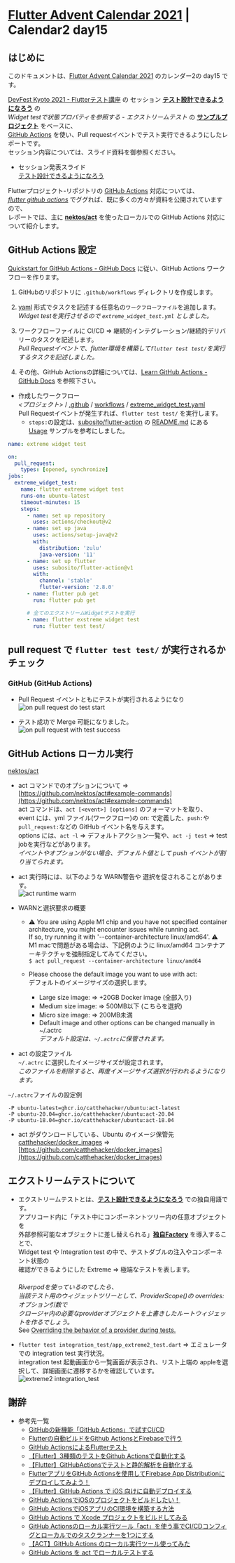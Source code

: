 # [Flutter Advent Calendar 2021](https://qiita.com/advent-calendar/2021/flutter) | Calendar2 day15

## はじめに
このドキュメントは、[Flutter Advent Calendar 2021](https://qiita.com/advent-calendar/2021/flutter) のカレンダー2の day15
です。

[DevFest Kyoto 2021 - Flutterテスト講座](https://gdgkyoto.connpass.com/event/226491/) の
セッション [**テスト設計できるようになろう**](https://drive.google.com/file/d/1OznsKYxa_VSkrAwuH2cqpf1ZHxBNsLEg/view?usp=sharing) の  
*Widget testで状態プロパティを参照する - エクストリームテスト* の [**サンプルプロジェクト**](https://github.com/cch-robo/flutter_extreme_test_sample) をベースに、  
[GitHub Actions](https://docs.github.com/en/actions) を使い、Pull requestイベントでテスト実行できるようにしたレポートです。  
セッション内容については、スライド資料を御参照ください。

* セッション発表スライド  
  [テスト設計できるようになろう](https://drive.google.com/file/d/1OznsKYxa_VSkrAwuH2cqpf1ZHxBNsLEg/view?usp=sharing)

Flutterプロジェクト-リポジトリの [GitHub Actions](https://docs.github.com/en/actions) 対応については、  
[*flutter github actions*](https://www.google.com/search?q=flutter+github+actions&oq=flutter+github+actions&ie=UTF-8) でググれば、既に多くの方々が資料を公開されていますので、  
レポートでは、主に [**nektos/act**](https://github.com/nektos/act) を使ったローカルでの GitHub Actions 対応について紹介します。

## GitHub Actions 設定

[Quickstart for GitHub Actions - GitHub Docs](https://docs.github.com/en/actions/quickstart) に従い、GitHub Actions ワークフローを作ります。

1. GitHubのリポジトリに `.github/workflows` ディレクトリを作成します。

2. [yaml](https://ja.wikipedia.org/wiki/YAML) 形式でタスクを記述する任意名の`ワークフローファイル`を追加します。  
*Widget testを実行させるので `extreme_widget_test.yml` としました。*

3. ワークフローファイルに CI/CD ⇒ 継続的インテグレーション/継続的デリバリーのタスクを記述します。  
*Pull Requestイベントで、flutter環境を構築して`flutter test test/`を実行するタスクを記述しました。*

4. その他、GitHub Actionsの詳細については、[Learn GitHub Actions - GitHub Docs](https://docs.github.com/en/actions/learn-github-actions) を参照下さい。


- 作成したワークフロー  
*<プロジェクト>* / [.github](https://github.com/cch-robo/flutter_extreme_test_sample/tree/main/.github) / [workflows](https://github.com/cch-robo/flutter_extreme_test_sample/tree/main/.github/workflows) /
[extreme_widget_test.yaml](https://github.com/cch-robo/flutter_extreme_test_sample/blob/main/.github/workflows/extreme_widget_test.yml)  
Pull Requestイベントが発生すれば、`flutter test test/` を実行します。
  - `steps:`の設定は、[subosito/flutter-action](https://github.com/subosito/flutter-action) の [README.md](https://github.com/subosito/flutter-action/blob/master/README.md) にある [Usage](https://github.com/subosito/flutter-action/blob/master/README.md#usage) サンプルを参考にしました。

```yaml
name: extreme widget test

on:
  pull_request:
    types: [opened, synchronize]
jobs:
  extreme_widget_test:
    name: flutter extreme widget test
    runs-on: ubuntu-latest
    timeout-minutes: 15
    steps:
      - name: set up repository
        uses: actions/checkout@v2
      - name: set up java
        uses: actions/setup-java@v2
        with:
          distribution: 'zulu'
          java-version: '11'
      - name: set up flutter
        uses: subosito/flutter-action@v1
        with:
          channel: 'stable'
          flutter-version: '2.8.0'
      - name: flutter pub get
        run: flutter pub get

      # 全てのエクストリームWidgetテストを実行
      - name: flutter exstreme widget test
        run: flutter test test/
```


## pull request で `flutter test test/` が実行されるかチェック

### GitHub (GitHub Actions)

- Pull Request イベントともにテストが実行されるようになり
![on pull request do test start](./images/on_pull_request_test_start.png)


- テスト成功で Merge 可能になりました。
![on pull request with test success](./images/on_pull_request_test_success.png)


## GitHub Actions ローカル実行

[nektos/act](https://github.com/nektos/act)

- act コマンドでのオプションについて ⇒ [https://github.com/nektos/act#example-commands](https://github.com/nektos/act#example-commands)   
act コマンドは、`act [<event>] [options]` のフォーマットを取り、  
event には、yml ファイル(ワークフロー)の on: で定義した、`push:`や `pull_request:`などの GitHub イベント名を与えます。  
options には、`act ｰl` ⇒ デフォルトアクション一覧や、`act -j test` ⇒ test jobを実行などがあります。  
*イベントやオプションがない場合、デフォルト値として push イベントが割り当てられます。*


- act 実行時には、以下のような WARN警告や 選択を促されることがあります。  
![act runtime warm](images/warm.png)


- WARNと選択要求の概要
  - ⚠ You are using Apple M1 chip and you have not specified container architecture, you might encounter issues while running act.  
    If so, try running it with '--container-architecture linux/amd64'. ⚠  
    M1 macで問題がある場合は、下記例のように linux/amd64 コンテナアーキテクチャを強制指定してみてください。  
    `$ act pull_request --container-architecture linux/amd64`

  - Please choose the default image you want to use with act:  
  デフォルトのイメージサイズの選択します。  
    - Large size image: ⇒ +20GB Docker image (全部入り)  
    - Medium size image: ⇒ 500MB以下 (こちらを選択)  
    - Micro size image: ⇒ 200MB未満  
    - Default image and other options can be changed manually in ~/.actrc  
    *デフォルト設定は、`~/.actrc`に保管されます。*  


- act の設定ファイル  
  `~/.actrc` に選択したイメージサイズが設定されます。  
  *このファイルを削除すると、再度イメージサイズ選択が行われるようになります。*

`~/.actrc`ファイルの設定例
```text
-P ubuntu-latest=ghcr.io/catthehacker/ubuntu:act-latest
-P ubuntu-20.04=ghcr.io/catthehacker/ubuntu:act-20.04
-P ubuntu-18.04=ghcr.io/catthehacker/ubuntu:act-18.04
```

- act がダウンロードしている、Ubuntu のイメージ保管先  
  [catthehacker/docker_images](https://github.com/catthehacker/docker_images) ⇒ [https://github.com/catthehacker/docker_images](https://github.com/catthehacker/docker_images)





## エクストリームテストについて

- エクストリームテストとは、[**テスト設計できるようになろう**](https://drive.google.com/file/d/1OznsKYxa_VSkrAwuH2cqpf1ZHxBNsLEg/view?usp=sharing) での独自用語です。  
アプリコード内に「テスト中にコンポーネントツリー内の任意オブジェクトを  
外部参照可能なオブジェクトに差し替えられる」[**独自Factory**](https://github.com/cch-robo/flutter_extreme_test_sample/blob/main/lib/swappable_instance_factory.dart) を導入することで、  
Widget test や Integration test の中で、テストダブルの注入やコンポーネント状態の  
確認ができるようにした Extreme ⇒ 極端なテストを表します。  
　  
*Riverpodを使っているのでしたら、*  
*当該テスト用のウィジェットツリーとして、ProviderScope()の overrides: オプション引数で*  
*クロージャ内の必要なproviderオブジェクトを上書きしたルートウィジェットを作るでしょう。*  
See [Overriding the behavior of a provider during tests.](https://riverpod.dev/docs/cookbooks/testing/#overriding-the-behavior-of-a-provider-during-tests)


- `flutter test integration_test/app_extreme2_test.dart` ⇒ エミュレータでの integration test 実行状況。  
integration test 起動画面から一覧画面が表示され、リスト上端の appleを選択して、詳細画面に遷移するかを確認しています。
![extreme2 integration_test](./images/extreme2_integration_test.png)


## 謝辞

- 参考先一覧
  - [GitHubの新機能「GitHub Actions」で試すCI/CD](https://knowledge.sakura.ad.jp/23478/)
  - [Flutterの自動ビルドをGithub ActionsとFirebaseで行う](https://zenn.dev/qst/articles/39e893b94d26f3eba855)
  - [GitHub ActionsによるFlutterテスト](https://zenn.dev/okuzawats/books/say-hello-to-fluter-ci-cd-with-github-actions/viewer/1-test)
  - [【Flutter】3種類のテストをGithub Actionsで自動化する](https://hondakenya.work/flutter-test-github-actions/)
  - [【Flutter】GitHubActionsでテストと静的解析を自動化する](https://qiita.com/tokkun5552/items/2eb6793501c152dabf33)
  - [FlutterアプリをGitHub Actionsを使用してFirebase App Distributionにデプロイしてみよう！](https://qiita.com/oke331/items/52e4bf32dc10a7054cca)
  - [【Flutter】GitHub Actions で iOS 向けに自動デプロイする](https://zenn.dev/pressedkonbu/articles/254ca2fc3cd1ab)
  - [GitHub ActionsでiOSのプロジェクトをビルドしたい！](https://ulog.sugiy.com/github-actions-ios-build/)
  - [GitHub ActionsでiOSアプリのCI環境を構築する方法](https://qiita.com/uhooi/items/29664ecf0254eb637951)
  - [GitHub Actions で Xcode プロジェクトをビルドしてみる](https://zenn.dev/koogawa/articles/54ff450a6dc5fd)
  - [GitHub Actionsのローカル実行ツール「act」を使う事でCI/CDコンフィグとローカルでのタスクランナーを1つにする](https://dev.classmethod.jp/articles/act-for-github-actions-local-execution-tool/)
  - [【ACT】GitHub Actions のローカル実行ツール使ってみた](https://qiita.com/wwalpha/items/6c303dcf04e236238315)
  - [GitHub Actions を act でローカルテストする](https://vlike-vlife.netlify.app/posts/testtool_act)
  